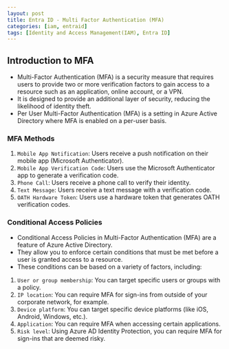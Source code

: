 ```yaml
---
layout: post
title: Entra ID - Multi Factor Authentication (MFA)
categories: [iam, entraid]
tags: [Identity and Access Management(IAM), Entra ID]
---
```


## Introduction to MFA

- Multi-Factor Authentication (MFA) is a security measure that requires users to provide two or more verification factors to gain access to a resource such as an application, online account, or a VPN. 
- It is designed to provide an additional layer of security, reducing the likelihood of identity theft.
- Per User Multi-Factor Authentication (MFA) is a setting in Azure Active Directory where MFA is enabled on a per-user basis.


### MFA Methods

1. `Mobile App Notification`: Users receive a push notification on their mobile app (Microsoft Authenticator).
2. `Mobile App Verification Code`: Users use the Microsoft Authenticator app to generate a verification code.
3. `Phone Call`: Users receive a phone call to verify their identity.
4. `Text Message`: Users receive a text message with a verification code.
5. `OATH Hardware Token`: Users use a hardware token that generates OATH verification codes.


### Conditional Access Policies
- Conditional Access Policies in Multi-Factor Authentication (MFA) are a feature of Azure Active Directory. 
- They allow you to enforce certain conditions that must be met before a user is granted access to a resource.
- These conditions can be based on a variety of factors, including:

1. `User or group membership`: You can target specific users or groups with a policy.
2. `IP location`: You can require MFA for sign-ins from outside of your corporate network, for example.
3. `Device platform`: You can target specific device platforms (like iOS, Android, Windows, etc.).
4. `Application`: You can require MFA when accessing certain applications.
5. `Risk level`: Using Azure AD Identity Protection, you can require MFA for sign-ins that are deemed risky.

